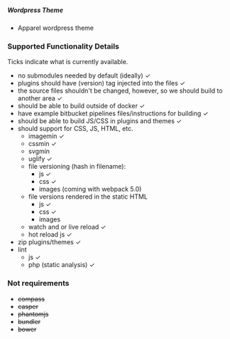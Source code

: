##### Wordpress Theme
- Apparel wordpress theme

### Supported Functionality Details

Ticks indicate what is currently available.

- no submodules needed by default (ideally) ✓
- plugins should have (version) tag injected into the files ✓
- the source files shouldn't be changed, however, so we should build to another area ✓
- should be able to build outside of docker ✓
- have example bitbucket pipelines files/instructions for building ✓
- should be able to build JS/CSS in plugins and themes ✓
- should support for CSS, JS, HTML, etc.
  - imagemin ✓
  - cssmin ✓
  - svgmin
  - uglify ✓
  - file versioning (hash in filename):
    - js ✓
    - css ✓
    - images (coming with webpack 5.0)
  - file versions rendered in the static HTML
    - js ✓
    - css ✓
    - images
  - watch and or live reload ✓
  - hot reload js ✓
- zip plugins/themes ✓
- lint
  - js ✓
  - php (static analysis) ✓

### Not requirements
- ~~compass~~
- ~~casper~~
- ~~phantomjs~~
- ~~bundler~~
- ~~bower~~